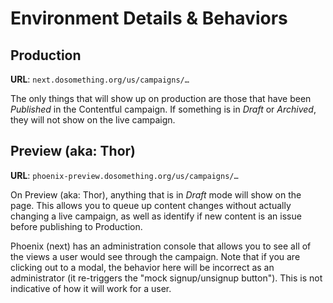 # Environment Details & Behaviors

## Production

**URL**: `next.dosomething.org/us/campaigns/…`

The only things that will show up on production are those that have been _Published_ in the Contentful campaign. If something is in _Draft_ or _Archived_, they will not show on the live campaign.

## Preview \(aka: Thor\)

**URL**: `phoenix-preview.dosomething.org/us/campaigns/…`

On Preview \(aka: Thor\), anything that is in _Draft_ mode will show on the page. This allows you to queue up content changes without actually changing a live campaign, as well as identify if new content is an issue before publishing to Production.

Phoenix \(next\) has an administration console that allows you to see all of the views a user would see through the campaign. Note that if you are clicking out to a modal, the behavior here will be incorrect as an administrator \(it re-triggers the "mock signup/unsignup button"\). This is not indicative of how it will work for a user.
